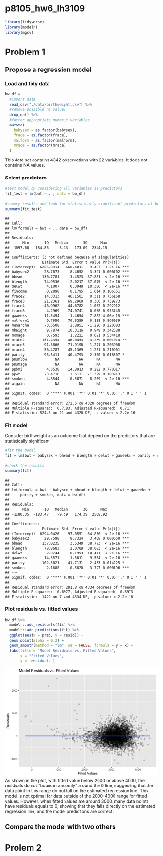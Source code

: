 p8105_hw6_lh3109
================

``` r
library(tidyverse)
library(modelr)
library(mgcv)
```

# Problem 1

## Propose a regression model

### Load and tidy data

``` r
bw_df = 
  #import data
  read_csv("./data/birthweight.csv") %>% 
  #remove possible na values
  drop_na() %>% 
  #factor appropriate numeric variables
  mutate(
    babysex = as.factor(babysex),
    frace = as.factor(frace),
    malform = as.factor(malform),
    mrace = as.factor(mrace)
  )
```

This data set contains 4342 observations with 22 variables. It does not
contains NA values.

### Select predictors

``` r
#test model by considering all variables as predictors
fit_test = lm(bwt ~ . , data = bw_df)

#summry results and look for statistically significant predictors of bwt
summary(fit_test)
```

    ## 
    ## Call:
    ## lm(formula = bwt ~ ., data = bw_df)
    ## 
    ## Residuals:
    ##      Min       1Q   Median       3Q      Max 
    ## -1097.68  -184.86    -3.33   173.09  2344.15 
    ## 
    ## Coefficients: (3 not defined because of singularities)
    ##               Estimate Std. Error t value Pr(>|t|)    
    ## (Intercept) -6265.3914   660.4011  -9.487  < 2e-16 ***
    ## babysex2       28.7073     8.4652   3.391 0.000702 ***
    ## bhead         130.7781     3.4523  37.881  < 2e-16 ***
    ## blength        74.9536     2.0217  37.075  < 2e-16 ***
    ## delwt           4.1007     0.3948  10.386  < 2e-16 ***
    ## fincome         0.2898     0.1795   1.614 0.106551    
    ## frace2         14.3313    46.1501   0.311 0.756168    
    ## frace3         21.2361    69.2960   0.306 0.759273    
    ## frace4        -46.9962    44.6782  -1.052 0.292912    
    ## frace8          4.2969    74.0741   0.058 0.953745    
    ## gaweeks        11.5494     1.4654   7.882 4.06e-15 ***
    ## malform1        9.7650    70.6259   0.138 0.890039    
    ## menarche       -3.5508     2.8951  -1.226 0.220083    
    ## mheight         9.7874    10.3116   0.949 0.342588    
    ## momage          0.7593     1.2221   0.621 0.534418    
    ## mrace2       -151.4354    46.0453  -3.289 0.001014 ** 
    ## mrace3        -91.3866    71.9190  -1.271 0.203908    
    ## mrace4        -56.4787    45.1369  -1.251 0.210901    
    ## parity         95.5411    40.4793   2.360 0.018307 *  
    ## pnumlbw             NA         NA      NA       NA    
    ## pnumsga             NA         NA      NA       NA    
    ## ppbmi           4.3538    14.8913   0.292 0.770017    
    ## ppwt           -3.4716     2.6121  -1.329 0.183913    
    ## smoken         -4.8544     0.5871  -8.269  < 2e-16 ***
    ## wtgain              NA         NA      NA       NA    
    ## ---
    ## Signif. codes:  0 '***' 0.001 '**' 0.01 '*' 0.05 '.' 0.1 ' ' 1
    ## 
    ## Residual standard error: 272.5 on 4320 degrees of freedom
    ## Multiple R-squared:  0.7183, Adjusted R-squared:  0.717 
    ## F-statistic: 524.6 on 21 and 4320 DF,  p-value: < 2.2e-16

### Fit model

Consider birthweight as an outcome that depend on the predictors that
are statistically significant

``` r
#fit the model
fit = lm(bwt ~ babysex + bhead + blength + delwt + gaweeks + parity + smoken, data = bw_df)

#check the results
summary(fit)
```

    ## 
    ## Call:
    ## lm(formula = bwt ~ babysex + bhead + blength + delwt + gaweeks + 
    ##     parity + smoken, data = bw_df)
    ## 
    ## Residuals:
    ##      Min       1Q   Median       3Q      Max 
    ## -1180.35  -183.47    -9.59   174.39  2508.92 
    ## 
    ## Coefficients:
    ##               Estimate Std. Error t value Pr(>|t|)    
    ## (Intercept) -6294.0426    97.0551 -64.850  < 2e-16 ***
    ## babysex2       29.7598     8.7324   3.408 0.000660 ***
    ## bhead         137.0235     3.5340  38.773  < 2e-16 ***
    ## blength        78.8683     2.0709  38.083  < 2e-16 ***
    ## delwt           2.0744     0.1993  10.411  < 2e-16 ***
    ## gaweeks        14.3571     1.5011   9.564  < 2e-16 ***
    ## parity        102.3021    41.7131   2.453 0.014225 *  
    ## smoken         -2.1688     0.5820  -3.727 0.000196 ***
    ## ---
    ## Signif. codes:  0 '***' 0.001 '**' 0.01 '*' 0.05 '.' 0.1 ' ' 1
    ## 
    ## Residual standard error: 281.8 on 4334 degrees of freedom
    ## Multiple R-squared:  0.6977, Adjusted R-squared:  0.6973 
    ## F-statistic:  1429 on 7 and 4334 DF,  p-value: < 2.2e-16

### Plot residuals vs. fitted values

``` r
bw_df %>% 
  modelr::add_residuals(fit) %>% 
  modelr::add_predictions(fit) %>% 
  ggplot(aes(x = pred, y = resid)) +
  geom_point(alpha = 0.2) +
  geom_smooth(method = "lm", se = FALSE, formula = y ~ x) +
  labs(title = "Model Residuals vs. Fitted Values",
       x = "Fitted Values",
       y = "Residuals")
```

![](p8105_hw6_lh3109_files/figure-gfm/unnamed-chunk-4-1.png)<!-- --> As
shown in the plot, with fitted value below 2000 or above 4000, the
residuals do not “bounce randomly” around the 0 line, suggesting that
the data point in this range do not fall on the estimated regression
line. This model is not optimal for data outside of the 2000-4000 range
for fitted values. However, when fitted values are around 3000, many
data points have residuals equals to 0, showing that they falls directly
on the estimated regression line, and the model predictions are correct.

## Compare the model with two others

# Prolem 2
